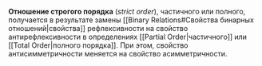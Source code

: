 
**Отношение строгого порядка** (*strict order*), частичного или полного, получается в результате замены [[Binary Relations#Свойства бинарных отношений|свойства]] рефлексивности на свойство антирефлексивности в определениях [[Partial Order|частичного]] или [[Total Order|полного порядка]]. При этом, свойство антисимметричности меняется на свойство асимметричности. 